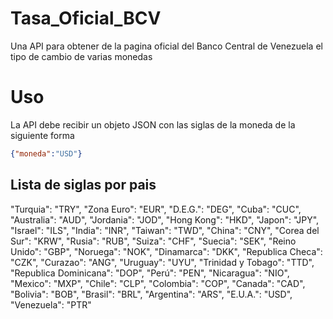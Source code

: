 # Tasa_Oficial_BCV
Una API para obtener de la pagina oficial del Banco Central de Venezuela el tipo de cambio de varias monedas

# Uso
La API debe recibir un objeto JSON con las siglas de la moneda de la siguiente forma
```json
{"moneda":"USD"}
```
## Lista de siglas por pais
"Turquia": "TRY",
"Zona Euro": "EUR",
"D.E.G.": "DEG",
"Cuba": "CUC",
"Australia": "AUD",
"Jordania": "JOD",
"Hong Kong": "HKD",
"Japon": "JPY",
"Israel": "ILS",
"India": "INR",
"Taiwan": "TWD",
"China": "CNY",
"Corea del Sur": "KRW",
"Rusia": "RUB",
"Suiza": "CHF",
"Suecia": "SEK",
"Reino Unido": "GBP",
"Noruega": "NOK",
"Dinamarca": "DKK",
"Republica Checa": "CZK",
"Curazao": "ANG",
"Uruguay": "UYU",
"Trinidad y Tobago": "TTD",
"Republica Dominicana": "DOP",
"Perú": "PEN",
"Nicaragua": "NIO",
"Mexico": "MXP",
"Chile": "CLP",
"Colombia": "COP",
"Canada": "CAD",
"Bolivia": "BOB",
"Brasil": "BRL",
"Argentina": "ARS",
"E.U.A.": "USD",
"Venezuela": "PTR"
